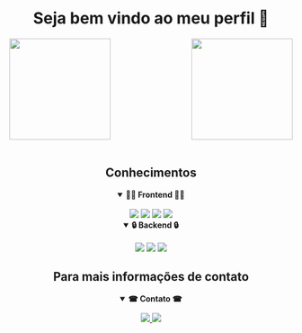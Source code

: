 
<h1 align="center">Seja bem vindo ao meu perfil 👋</h1>

<div>
  
  <img  height="180em" src="https://github-readme-stats.vercel.app/api?username=gioCarv&show_icons=true&theme=great-gatsby&include_all_commits=true&count_private=true"/>
  <img align="right" height="180em" src="https://github-readme-stats.vercel.app/api/top-langs/?username=gioCarv&layout=compact&langs_count=16&theme=great-gatsby"/>
</div>
<br>

<div  align="center"> 


<h2 align="center">Conhecimentos</h2>

<details open>
<summary><b>🐱‍👓 Frontend 🐱‍👓</b></summary>
<br>
<img src ='https://img.shields.io/badge/-JavaScript-black?style=for-the-badge&logo=javascript'>
<img src ='https://img.shields.io/badge/-HTML5-E34F26?style=for-the-badge&logo=html5&logoColor=white'>
<img src ='https://img.shields.io/badge/-CSS3-1572B6?style=for-the-badge&logo=css3'>
<img src ='https://img.shields.io/badge/-React-black?style=for-the-badge&logo=react'>
</details>


<details open>
<summary><b>🔒 Backend 🔒</b></summary>
<br>
<img src ='https://img.shields.io/badge/-JavaScript-black?style=for-the-badge&logo=javascript'>
<img src ='https://img.shields.io/badge/-Node.js-black?style=for-the-badge&logo=Node.js'>
<img src ='https://img.shields.io/badge/-MySQL-black?style=for-the-badge&logo=mysql'>

</details>



 <h2 align="center">Para mais informações de contato</h2>

 <details open>
 <summary><b>☎ Contato ☎</b></summary>
 <br>

 <a href = "https://giocarv.github.io/portifolio/">
 <img src ='https://img.shields.io/badge/-Portifolio-yellow'>
 </a>
 <a href = "https://www.linkedin.com/in/giocarv">
 <img src ='https://img.shields.io/badge/-Linkedin-lightgrey'>
 </a>
 </details>

</div> 


